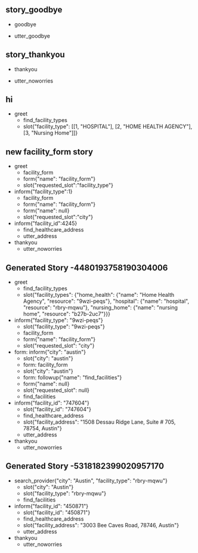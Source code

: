 ## story_goodbye
* goodbye
 - utter_goodbye

## story_thankyou
* thankyou
 - utter_noworries

## hi
* greet
    - find_facility_types
    - slot{"facility_type": [[1, "HOSPITAL"], [2, "HOME HEALTH AGENCY"], [3, "Nursing Home"]]}

## new facility_form story
* greet
    - facility_form
    - form{"name": "facility_form"}
    - slot{"requested_slot":"facility_type"}
* inform{"facility_type":1}
    - facility_form
    - form{"name": "facility_form"}
    - form{"name": null}
    - slot{"requested_slot":"city"}
* inform{"facility_id":4245}
    - find_healthcare_address
    - utter_address
* thankyou
    - utter_noworries
    
    
## Generated Story -4480193758190304006
* greet
    - find_facility_types
    - slot{"facility_types": {"home_health": {"name": "Home Health Agency", "resource": "9wzi-peqs"}, "hospital": {"name": "hospital", "resource": "rbry-mqwu"}, "nursing_home": {"name": "nursing home", "resource": "b27b-2uc7"}}}
* inform{"facility_type": "9wzi-peqs"}
    - slot{"facility_type": "9wzi-peqs"}
    - facility_form
    - form{"name": "facility_form"}
    - slot{"requested_slot": "city"}
* form: inform{"city": "austin"}
    - slot{"city": "austin"}
    - form: facility_form
    - slot{"city": "austin"}
    - form: followup{"name": "find_facilities"}
    - form{"name": null}
    - slot{"requested_slot": null}
    - find_facilities
* inform{"facility_id": "747604"}
    - slot{"facility_id": "747604"}
    - find_healthcare_address
    - slot{"facility_address": "1508 Dessau Ridge Lane, Suite # 705, 78754, Austin"}
    - utter_address
* thankyou
    - utter_noworries
    
## Generated Story -5318182399020957170
* search_provider{"city": "Austin", "facility_type": "rbry-mqwu"}
    - slot{"city": "Austin"}
    - slot{"facility_type": "rbry-mqwu"}
    - find_facilities
* inform{"facility_id": "450871"}
    - slot{"facility_id": "450871"}
    - find_healthcare_address
    - slot{"facility_address": "3003 Bee Caves Road, 78746, Austin"}
    - utter_address
* thankyou
    - utter_noworries

